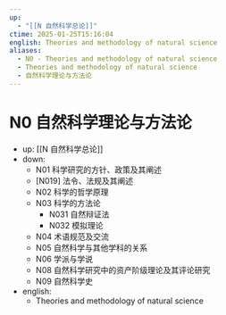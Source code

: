 ```yaml
---
up:
  - "[[N 自然科学总论]]"
ctime: 2025-01-25T15:16:04
english: Theories and methodology of natural science
aliases:
  - N0 - Theories and methodology of natural science
  - Theories and methodology of natural science
  - 自然科学理论与方法论
---
```


# N0 自然科学理论与方法论

- up: [[N 自然科学总论]]
- down:
	- N01 科学研究的方针、政策及其阐述
	- [N019] 法令、法规及其阐述
	- N02 科学的哲学原理
	- N03 科学的方法论
		- N031 自然辩证法
		- N032 模拟理论
	- N04 术语规范及交流
	- N05 自然科学与其他学科的关系
	- N06 学派与学说
	- N08 自然科学研究中的资产阶级理论及其评论研究
	- N09 自然科学史
- english:
	- Theories and methodology of natural science
